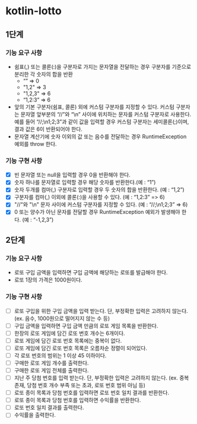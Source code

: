 # kotlin-lotto

## 1단계

### 기능 요구 사항
- 쉼표(,) 또는 콜론(:)을 구분자로 가지는 문자열을 전달하는 경우 구분자를 기준으로 분리한 각 숫자의 합을 반환 
  - “” => 0
  - "1,2" => 3
  - "1,2,3" => 6
  - “1,2:3” => 6
- 앞의 기본 구분자(쉼표, 콜론) 외에 커스텀 구분자를 지정할 수 있다. 커스텀 구분자는 문자열 앞부분의 “//”와 “\n” 사이에 위치하는 문자를 커스텀 구분자로 사용한다. 예를 들어 “//;\n1;2;3”과 같이 값을 입력할 경우 커스텀 구분자는 세미콜론(;)이며, 결과 값은 6이 반환되어야 한다.
- 문자열 계산기에 숫자 이외의 값 또는 음수를 전달하는 경우 RuntimeException 예외를 throw 한다.

### 기능 구현 사항
- [x] 빈 문자열 또는 null을 입력할 경우 0을 반환해야 한다.
- [x] 숫자 하나를 문자열로 입력할 경우 해당 숫자를 반환한다.(예 : “1”)
- [x] 숫자 두개를 컴마(,) 구분자로 입력할 경우 두 숫자의 합을 반환한다. (예 : “1,2”)
- [x] 구분자를 컴마(,) 이외에 콜론(:)을 사용할 수 있다. (예 : “1,2:3” => 6)
- [x] "//"와 "\n" 문자 사이에 커스텀 구분자를 지정할 수 있다. (예 : “//;\n1;2;3” => 6)
- [x] 0 또는 양수가 아닌 문자를 전달할 경우 RuntimeException 예외가 발생해야 한다. (예 : “-1,2,3”)

## 2단계

### 기능 요구 사항
- 로또 구입 금액을 입력하면 구입 금액에 해당하는 로또를 발급해야 한다.
- 로또 1장의 가격은 1000원이다.

### 기능 구현 사항
- [ ] 로또 구입을 위한 구입 금액을 입력 받는다. 단, 부정확한 입력은 고려하지 않는다. (ex. 음수, 1000원으로 떨어지지 않는 수 등)
- [ ] 구입 금액을 입력하면 구입 금액 만큼의 로또 게임 목록을 반환한다.
- [ ] 한장의 로또 게임에 담긴 로또 번호 개수는 6개이다.
- [ ] 로또 게임에 담긴 로또 번호 목록에는 중복이 없다.
- [ ] 로또 게임에 담긴 로또 번호 목록은 오름차순 정렬이 되어있다.
- [ ] 각 로또 번호의 범위는 1 이상 45 이하이다.
- [ ] 구매한 로또 게임 개수를 출력한다.
- [ ] 구매한 로또 게임 전체를 출력한다.
- [ ] 지난 주 당첨 번호를 입력 받는다. 단, 부정확한 입력은 고려하지 않는다. (ex. 중복 존재, 당첨 번호 개수 부족 또는 초과, 로또 번호 범위 아님 등) 
- [ ] 로또 종이 목록과 당첨 번호를 입력하면 로또 번호 일치 결과를 반환한다.
- [ ] 로또 종이 목록과 당첨 번호를 입력하면 수익률을 반환한다.
- [ ] 로또 번호 일치 결과를 출력한다.
- [ ] 수익률을 출력한다.
